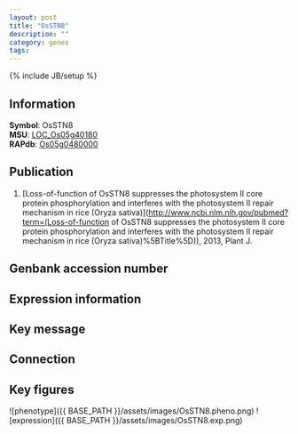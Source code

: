 ```yaml
---
layout: post
title: "OsSTN8"
description: ""
category: genes
tags: 
---
```

{% include JB/setup %}

## Information
__Symbol__: OsSTN8  
__MSU__: [LOC_Os05g40180](http://rice.plantbiology.msu.edu/cgi-bin/ORF_infopage.cgi?orf=LOC_Os05g40180)  
__RAPdb__: [Os05g0480000](http://rapdb.dna.affrc.go.jp/viewer/gbrowse_details/irgsp1?name=Os05g0480000)  

## Publication
1. [Loss-of-function of OsSTN8 suppresses the photosystem II core protein phosphorylation and interferes with the photosystem II repair mechanism in rice (Oryza sativa)](http://www.ncbi.nlm.nih.gov/pubmed?term=(Loss-of-function of OsSTN8 suppresses the photosystem II core protein phosphorylation and interferes with the photosystem II repair mechanism in rice (Oryza sativa)%5BTitle%5D)), 2013, Plant J.

## Genbank accession number

## Expression information

## Key message

## Connection

## Key figures
![phenotype]({{ BASE_PATH }}/assets/images/OsSTN8.pheno.png)
![expression]({{ BASE_PATH }}/assets/images/OsSTN8.exp.png)


